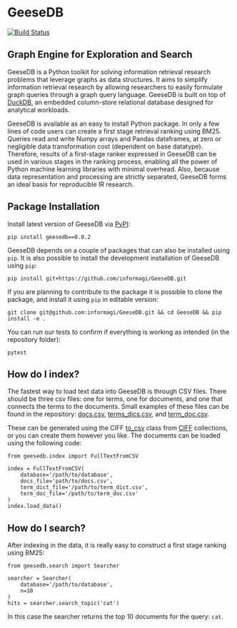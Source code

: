 # GeeseDB
[![Build Status](https://app.travis-ci.com/informagi/GeeseDB.svg?branch=master)](https://app.travis-ci.com/informagi/GeeseDB)

## Graph Engine for Exploration and Search

GeeseDB is a Python toolkit for solving information retrieval research problems that leverage graphs as data structures. It aims to simplify information retrieval research by allowing researchers to easily formulate graph queries through a graph query language. GeeseDB is built on top of [DuckDB](http://duckdb.org/), an embedded column-store relational database designed for analytical workloads.

GeeseDB is available as an easy to install Python package. In only a few lines of code users can create a first stage retrieval ranking using BM25. Queries read and write Numpy arrays and Pandas dataframes, at zero or negligible data transformation cost (dependent on base datatype). Therefore, results of a first-stage ranker expressed in GeeseDB can be used in various stages in the ranking process, enabling all the power of Python machine learning libraries with minimal overhead. Also, because data representation and processing are strictly separated, GeeseDB forms an ideal basis for reproducible IR research.

## Package Installation

Install latest version of GeeseDB via [PyPI](https://pypi.org/project/geesedb/):

```
pip install geesedb==0.0.2
```

GeeseDB depends on a couple of packages that can also be installed using `pip`. It is also possible to install the development installation of GeeseDB using `pip`:

```
pip install git+https://github.com/informagi/GeeseDB.git
```

If you are planning to contribute to the package it is possible to clone the package, and install it using `pip` in editable version:
```
git clone git@github.com:informagi/GeeseDB.git && cd GeeseDB && pip install -e .
```

You can run our tests to confirm if everything is working as intended (in the repository folder):
```
pytest
```

## How do I index?

The fastest way to load text data into GeeseDB is through CSV files. There should be three csv files: one for terms, one for documents, and one that connects the terms to the documents. Small examples of these files can be found in the repository: [docs.csv](./geesedb/tests/resources/csv/example_docs.csv), [terms_dics.csv](./geesedb/tests/resources/csv/example_term_dict.csv), and [term_doc.csv](./geesedb/tests/resources/csv/example_term_doc.csv).

These can be generated using the CIFF [to_csv](./geesedb/utils/ciff/to_csv.py) class from [CIFF](https://github.com/osirrc/ciff) collections, or you can create them however you like. The documents can be loaded using the following code:

```python3
from geesedb.index import FullTextFromCSV

index = FullTextFromCSV(
    database='/path/to/database',
    docs_file='path/to/docs.csv',
    term_dict_file='/path/to/term_dict.csv',
    term_doc_file='/path/to/term_doc.csv'
)
index.load_data()
```

## How do I search?

After indexing in the data, it is really easy to construct a first stage ranking using BM25:

```python3
from geesedb.search import Searcher

searcher = Searcher(
    database='/path/to/database', 
    n=10
)
hits = searcher.search_topic('cat')
```

In this case the searcher returns the top 10 documents for the query: `cat`. 
